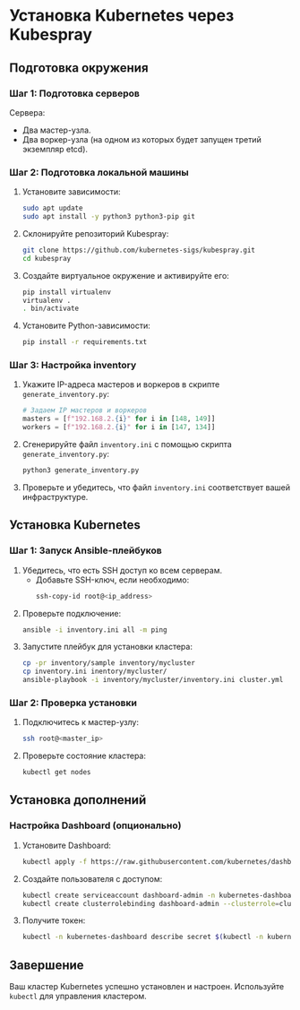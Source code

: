 # Установка Kubernetes через Kubespray

## Подготовка окружения

### Шаг 1: Подготовка серверов

Сервера:

- Два мастер-узла.
- Два воркер-узла (на одном из которых будет запущен третий экземпляр etcd).

### Шаг 2: Подготовка локальной машины

1. Установите зависимости:
   ```bash
   sudo apt update
   sudo apt install -y python3 python3-pip git
   ```
2. Склонируйте репозиторий Kubespray:
   ```bash
   git clone https://github.com/kubernetes-sigs/kubespray.git
   cd kubespray
   ```
3. Создайте виртуальное окружение и активируйте его:
   ```bash
   pip install virtualenv
   virtualenv .
   . bin/activate
   ```
4. Установите Python-зависимости:
   ```bash
   pip install -r requirements.txt
   ```

### Шаг 3: Настройка inventory

1. Укажите IP-адреса мастеров и воркеров в скрипте `generate_inventory.py`:

   ```python
   # Задаем IP мастеров и воркеров
   masters = [f"192.168.2.{i}" for i in [148, 149]]
   workers = [f"192.168.2.{i}" for i in [147, 134]]
   ```

2. Сгенерируйте файл `inventory.ini` с помощью скрипта `generate_inventory.py`:

   ```bash
   python3 generate_inventory.py
   ```

3. Проверьте и убедитесь, что файл `inventory.ini` соответствует вашей инфраструктуре.

## Установка Kubernetes

### Шаг 1: Запуск Ansible-плейбуков

1. Убедитесь, что есть SSH доступ ко всем серверам.
   - Добавьте SSH-ключ, если необходимо:
     ```bash
     ssh-copy-id root@<ip_address>
     ```
2. Проверьте подключение:
   ```bash
   ansible -i inventory.ini all -m ping
   ```
3. Запустите плейбук для установки кластера:
   ```bash
   cp -pr inventory/sample inventory/mycluster
   cp inventory.ini inentory/mycluster/
   ansible-playbook -i inventory/mycluster/inventory.ini cluster.yml
   ```

### Шаг 2: Проверка установки

1. Подключитесь к мастер-узлу:
   ```bash
   ssh root@<master_ip>
   ```
2. Проверьте состояние кластера:
   ```bash
   kubectl get nodes
   ```

## Установка дополнений

### Настройка Dashboard (опционально)

1. Установите Dashboard:
   ```bash
   kubectl apply -f https://raw.githubusercontent.com/kubernetes/dashboard/v2.7.0/aio/deploy/recommended.yaml
   ```
2. Создайте пользователя с доступом:
   ```bash
   kubectl create serviceaccount dashboard-admin -n kubernetes-dashboard
   kubectl create clusterrolebinding dashboard-admin --clusterrole=cluster-admin --serviceaccount=kubernetes-dashboard:dashboard-admin
   ```
3. Получите токен:
   ```bash
   kubectl -n kubernetes-dashboard describe secret $(kubectl -n kubernetes-dashboard get secret | grep dashboard-admin | awk '{print $1}')
   ```

## Завершение

Ваш кластер Kubernetes успешно установлен и настроен. Используйте `kubectl` для управления кластером.

